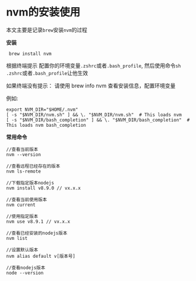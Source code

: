 # nvm的安装使用

本文主要是记录`brew`安装`nvm`的过程

**安装**

```
 brew install nvm
```

根据终端提示 配置你的环境变量`.zshrc`或者`.bash_profile`, 然后使用命令`sh .zshrc`或者`.bash_profile`让他生效

如果终端没有提示： 请使用 brew info nvm 查看安装信息，配置环境变量

例如:
```
export NVM_DIR="$HOME/.nvm"
[ -s "$NVM_DIR/nvm.sh" ] && \. "$NVM_DIR/nvm.sh"  # This loads nvm
[ -s "$NVM_DIR/bash_completion" ] && \. "$NVM_DIR/bash_completion"  # This loads nvm bash_completion
```

**常用命令**

```
//查看当前版本
nvm --version

//查看远程已经存在的版本
nvm ls-remote

//下载指定版本nodejs
nvm install v8.9.0 // vx.x.x

//查看当前使用版本
nvm current

//使用指定版本
nvm use v8.9.1 // vx.x.x

//查看已经安装的nodejs版本
nvm list

//设置默认版本
nvm alias default v[版本号]

//查看nodejs版本
node --version
```